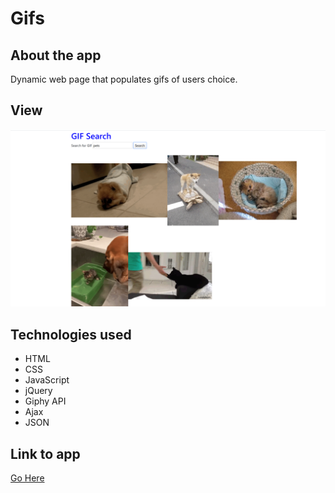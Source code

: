 # Gifs

## About the app

Dynamic web page that populates gifs of users choice.

## View 

![alt text](/assets/images/image.png)

## Technologies used 
 * HTML
 * CSS
 * JavaScript
 * jQuery 
 * Giphy API
 * Ajax
 * JSON 
 
## Link to app
 [Go Here](https://rugiyya.github.io/Gifs/)
